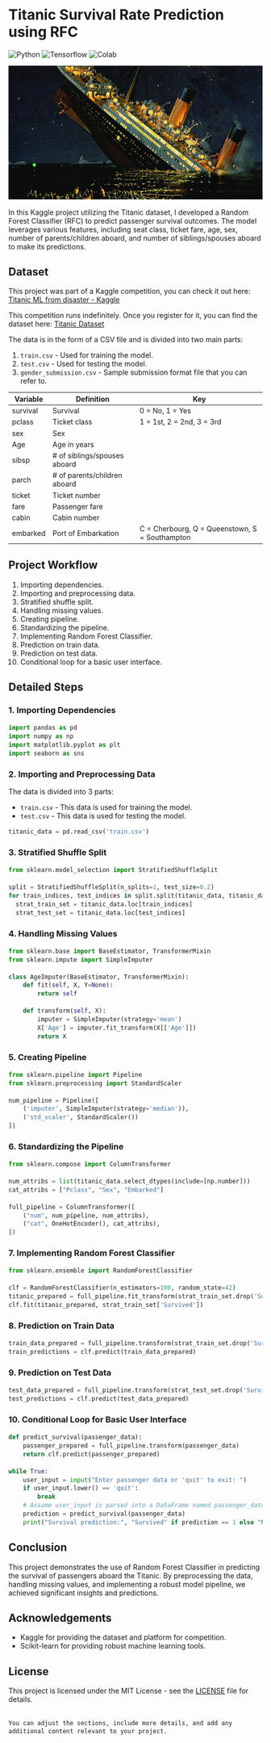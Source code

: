 # Titanic Survival Rate Prediction using RFC

![Python](https://img.shields.io/badge/Python-3.12.4-blueviolet)
![Tensorflow](https://img.shields.io/badge/ML-Tensorflow-fcba03)
![Colab](https://img.shields.io/badge/Editor-GColab-blue)

![intro_titanic](intro.jpg)

In this Kaggle project utilizing the Titanic dataset, I developed a Random Forest Classifier (RFC) to predict passenger survival outcomes. The model leverages various features, including seat class, ticket fare, age, sex, number of parents/children aboard, and number of siblings/spouses aboard to make its predictions.

## Dataset

This project was part of a Kaggle competition, you can check it out here: [Titanic ML from disaster - Kaggle](https://www.kaggle.com/competitions/titanic/overview)

This competition runs indefinitely. Once you register for it, you can find the dataset here: [Titanic Dataset](https://www.kaggle.com/competitions/titanic/data)

The data is in the form of a CSV file and is divided into two main parts:
1. `train.csv` - Used for training the model.
2. `test.csv` - Used for testing the model.
3. `gender_submission.csv` - Sample submission format file that you can refer to.

| Variable  | Definition                            | Key                                      |
|-----------|---------------------------------------|------------------------------------------|
| survival  | Survival                              | 0 = No, 1 = Yes                          |
| pclass    | Ticket class                          | 1 = 1st, 2 = 2nd, 3 = 3rd                |
| sex       | Sex                                   |                                          |
| Age       | Age in years                          |                                          |
| sibsp     | # of siblings/spouses aboard          |                                          |
| parch     | # of parents/children aboard          |                                          |
| ticket    | Ticket number                         |                                          |
| fare      | Passenger fare                        |                                          |
| cabin     | Cabin number                          |                                          |
| embarked  | Port of Embarkation                   | C = Cherbourg, Q = Queenstown, S = Southampton |

## Project Workflow

1. Importing dependencies.
2. Importing and preprocessing data.
3. Stratified shuffle split.
4. Handling missing values.
5. Creating pipeline.
6. Standardizing the pipeline.
7. Implementing Random Forest Classifier.
8. Prediction on train data.
9. Prediction on test data.
10. Conditional loop for a basic user interface.

## Detailed Steps

### 1. Importing Dependencies

```python
import pandas as pd
import numpy as np
import matplotlib.pyplot as plt
import seaborn as sns
```

### 2. Importing and Preprocessing Data

The data is divided into 3 parts:

- `train.csv` - This data is used for training the model.
- `test.csv` - This data is used for testing the model.

```python
titanic_data = pd.read_csv('train.csv')
```

### 3. Stratified Shuffle Split

```python
from sklearn.model_selection import StratifiedShuffleSplit

split = StratifiedShuffleSplit(n_splits=1, test_size=0.2)
for train_indices, test_indices in split.split(titanic_data, titanic_data[['Survived', 'Pclass', 'Sex']]):
  strat_train_set = titanic_data.loc[train_indices]
  strat_test_set = titanic_data.loc[test_indices]
```

### 4. Handling Missing Values

```python
from sklearn.base import BaseEstimator, TransformerMixin
from sklearn.impute import SimpleImputer

class AgeImputer(BaseEstimator, TransformerMixin):
    def fit(self, X, Y=None):
        return self

    def transform(self, X):
        imputer = SimpleImputer(strategy='mean')
        X['Age'] = imputer.fit_transform(X[['Age']])
        return X
```

### 5. Creating Pipeline

```python
from sklearn.pipeline import Pipeline
from sklearn.preprocessing import StandardScaler

num_pipeline = Pipeline([
    ('imputer', SimpleImputer(strategy='median')),
    ('std_scaler', StandardScaler())
])
```

### 6. Standardizing the Pipeline

```python
from sklearn.compose import ColumnTransformer

num_attribs = list(titanic_data.select_dtypes(include=[np.number]))
cat_attribs = ["Pclass", "Sex", "Embarked"]

full_pipeline = ColumnTransformer([
    ("num", num_pipeline, num_attribs),
    ("cat", OneHotEncoder(), cat_attribs),
])
```

### 7. Implementing Random Forest Classifier

```python
from sklearn.ensemble import RandomForestClassifier

clf = RandomForestClassifier(n_estimators=100, random_state=42)
titanic_prepared = full_pipeline.fit_transform(strat_train_set.drop('Survived', axis=1))
clf.fit(titanic_prepared, strat_train_set['Survived'])
```

### 8. Prediction on Train Data

```python
train_data_prepared = full_pipeline.transform(strat_train_set.drop('Survived', axis=1))
train_predictions = clf.predict(train_data_prepared)
```

### 9. Prediction on Test Data

```python
test_data_prepared = full_pipeline.transform(strat_test_set.drop('Survived', axis=1))
test_predictions = clf.predict(test_data_prepared)
```

### 10. Conditional Loop for Basic User Interface

```python
def predict_survival(passenger_data):
    passenger_prepared = full_pipeline.transform(passenger_data)
    return clf.predict(passenger_prepared)

while True:
    user_input = input("Enter passenger data or 'quit' to exit: ")
    if user_input.lower() == 'quit':
        break
    # Assume user_input is parsed into a DataFrame named passenger_data
    prediction = predict_survival(passenger_data)
    print("Survival prediction:", "Survived" if prediction == 1 else "Not Survived")
```

## Conclusion

This project demonstrates the use of Random Forest Classifier in predicting the survival of passengers aboard the Titanic. By preprocessing the data, handling missing values, and implementing a robust model pipeline, we achieved significant insights and predictions.

## Acknowledgements

- Kaggle for providing the dataset and platform for competition.
- Scikit-learn for providing robust machine learning tools.

## License

This project is licensed under the MIT License - see the [LICENSE](LICENSE) file for details.
```

You can adjust the sections, include more details, and add any additional content relevant to your project.
